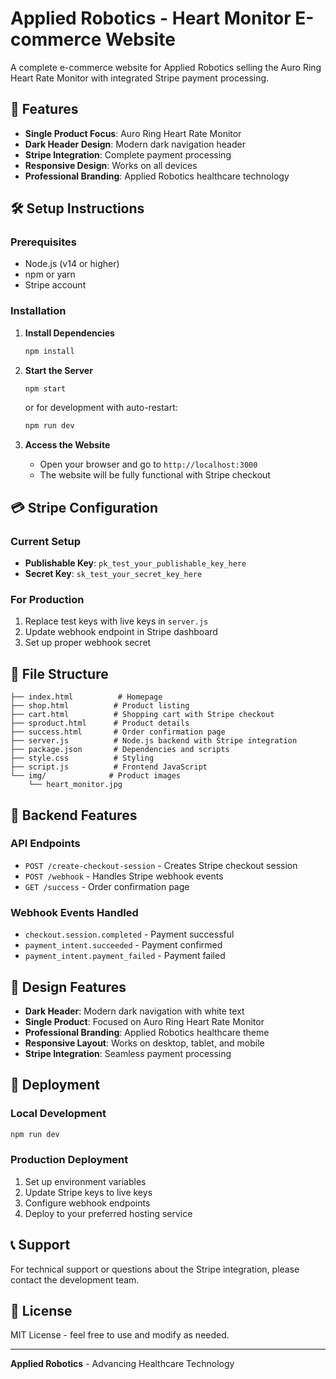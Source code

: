 # Applied Robotics - Heart Monitor E-commerce Website

A complete e-commerce website for Applied Robotics selling the Auro Ring Heart Rate Monitor with integrated Stripe payment processing.

## 🏥 Features

- **Single Product Focus**: Auro Ring Heart Rate Monitor
- **Dark Header Design**: Modern dark navigation header
- **Stripe Integration**: Complete payment processing
- **Responsive Design**: Works on all devices
- **Professional Branding**: Applied Robotics healthcare technology

## 🛠️ Setup Instructions

### Prerequisites
- Node.js (v14 or higher)
- npm or yarn
- Stripe account

### Installation

1. **Install Dependencies**
   ```bash
   npm install
   ```

2. **Start the Server**
   ```bash
   npm start
   ```
   or for development with auto-restart:
   ```bash
   npm run dev
   ```

3. **Access the Website**
   - Open your browser and go to `http://localhost:3000`
   - The website will be fully functional with Stripe checkout

## 💳 Stripe Configuration

### Current Setup
- **Publishable Key**: `pk_test_your_publishable_key_here`
- **Secret Key**: `sk_test_your_secret_key_here`

### For Production
1. Replace test keys with live keys in `server.js`
2. Update webhook endpoint in Stripe dashboard
3. Set up proper webhook secret

## 📁 File Structure

```
├── index.html          # Homepage
├── shop.html          # Product listing
├── cart.html          # Shopping cart with Stripe checkout
├── sproduct.html      # Product details
├── success.html       # Order confirmation page
├── server.js          # Node.js backend with Stripe integration
├── package.json       # Dependencies and scripts
├── style.css          # Styling
├── script.js          # Frontend JavaScript
└── img/              # Product images
    └── heart_monitor.jpg
```

## 🔧 Backend Features

### API Endpoints
- `POST /create-checkout-session` - Creates Stripe checkout session
- `POST /webhook` - Handles Stripe webhook events
- `GET /success` - Order confirmation page

### Webhook Events Handled
- `checkout.session.completed` - Payment successful
- `payment_intent.succeeded` - Payment confirmed
- `payment_intent.payment_failed` - Payment failed

## 🎨 Design Features

- **Dark Header**: Modern dark navigation with white text
- **Single Product**: Focused on Auro Ring Heart Rate Monitor
- **Professional Branding**: Applied Robotics healthcare theme
- **Responsive Layout**: Works on desktop, tablet, and mobile
- **Stripe Integration**: Seamless payment processing

## 🚀 Deployment

### Local Development
```bash
npm run dev
```

### Production Deployment
1. Set up environment variables
2. Update Stripe keys to live keys
3. Configure webhook endpoints
4. Deploy to your preferred hosting service

## 📞 Support

For technical support or questions about the Stripe integration, please contact the development team.

## 📄 License

MIT License - feel free to use and modify as needed.

---

**Applied Robotics** - Advancing Healthcare Technology
